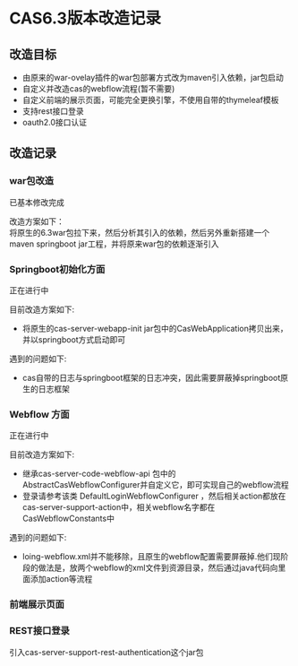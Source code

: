 # CAS6.3版本改造记录

## 改造目标
- 由原来的war-ovelay插件的war包部署方式改为maven引入依赖，jar包启动
- 自定义并改造cas的webflow流程(暂不需要)
- 自定义前端的展示页面，可能完全更换引擎，不使用自带的thymeleaf模板
- 支持rest接口登录
- oauth2.0接口认证

## 改造记录
### war包改造
已基本修改完成  

改造方案如下：  
将原生的6.3war包拉下来，然后分析其引入的依赖，然后另外重新搭建一个maven springboot jar工程，并将原来war包的依赖逐渐引入
### Springboot初始化方面
正在进行中

目前改造方案如下:  
- 将原生的cas-server-webapp-init jar包中的CasWebApplication拷贝出来，并以springboot方式启动即可

遇到的问题如下:
- cas自带的日志与springboot框架的日志冲突，因此需要屏蔽掉springboot原生的日志框架
### Webflow 方面
正在进行中

目前改造方案如下:
- 继承cas-server-code-webflow-api 包中的AbstractCasWebflowConfigurer并自定义它，即可实现自己的webflow流程
- 登录请参考该类 DefaultLoginWebflowConfigurer  ，然后相关action都放在cas-server-support-action中，相关webflow名字都在CasWebflowConstants中


遇到的问题如下:
- loing-webflow.xml并不能移除，且原生的webflow配置需要屏蔽掉.他们现阶段的做法是，放两个webflow的xml文件到资源目录，然后通过java代码向里面添加action等流程

### 前端展示页面

### REST接口登录
引入cas-server-support-rest-authentication这个jar包

